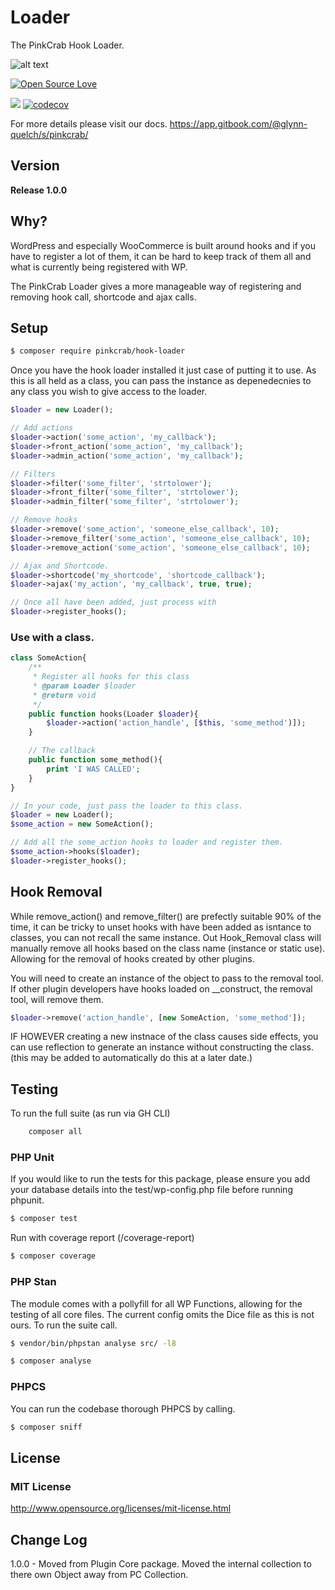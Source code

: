 # Loader

The PinkCrab Hook Loader.

![alt text](https://img.shields.io/badge/Current_Version-1.0.0-yellow.svg?style=flat " ")

 
[![Open Source Love](https://badges.frapsoft.com/os/mit/mit.svg?v=102)](https://github.com/ellerbrock/open-source-badge/)

![](https://github.com/Pink-Crab/Loader/workflows/GitHub_CI/badge.svg " ")
[![codecov](https://codecov.io/gh/Pink-Crab/Loader/branch/master/graph/badge.svg?token=R3SB4WDL8Z)](https://codecov.io/gh/Pink-Crab/Loader)

For more details please visit our docs.
https://app.gitbook.com/@glynn-quelch/s/pinkcrab/

## Version ##

**Release 1.0.0**

## Why? ##

WordPress and especially WooCommerce is built around hooks and if you have to register a lot of them, it can be hard to keep track of them all and what is currently being registered with WP. 

The PinkCrab Loader gives a more manageable way of registering and removing hook call, shortcode and ajax calls.

## Setup ##

```bash 
$ composer require pinkcrab/hook-loader

``` 

Once you have the hook loader installed it just case of putting it to use. As this is all held as a class, you can pass the instance as depenedecnies to any class you wish to give access to the loader.

```php
$loader = new Loader();

// Add actions
$loader->action('some_action', 'my_callback');
$loader->front_action('some_action', 'my_callback');
$loader->admin_action('some_action', 'my_callback');

// Filters
$loader->filter('some_filter', 'strtolower');
$loader->front_filter('some_filter', 'strtolower');
$loader->admin_filter('some_filter', 'strtolower');

// Remove hooks
$loader->remove('some_action', 'someone_else_callback', 10);
$loader->remove_filter('some_action', 'someone_else_callback', 10);
$loader->remove_action('some_action', 'someone_else_callback', 10);

// Ajax and Shortcode.
$loader->shortcode('my_shortcode', 'shortcode_callback');
$loader->ajax('my_action', 'my_callback', true, true);

// Once all have been added, just process with 
$loader->register_hooks();

```

### Use with a class.

``` php
class SomeAction{
	/**	
	 * Register all hooks for this class
	 * @param Loader $loader
	 * @return void
	 */
	public function hooks(Loader $loader){
		$loader->action('action_handle', [$this, 'some_method')]);
	}

	// The callback
	public function some_method(){
		print 'I WAS CALLED';
	}
}

// In your code, just pass the loader to this class.
$loader = new Loader();
$some_action = new SomeAction();

// Add all the some_action hooks to loader and register them.
$some_action->hooks($loader);
$loader->register_hooks();

```

## Hook Removal

While remove_action() and remove_filter() are prefectly suitable 90% of the time, it can be tricky to unset hooks with have been added as isntance to classes, you can not recall the same instance. Out Hook_Removal class will manually remove all hooks based on the class name (instance or static use). Allowing for the removal of hooks created by other plugins. 

You will need to create an instance of the object to pass to the removal tool. If other plugin developers have hooks loaded on __construct, the removal tool, will remove them.

```php
$loader->remove('action_handle', [new SomeAction, 'some_method']);
```

IF HOWEVER creating a new instnace of the class causes side effects, you can use reflection to generate an instance without constructing the class.
(this may be added to automatically do this at a later date.)

## Testing ##

To run the full suite (as run via GH CLI)

```bash
	composer all
```

### PHP Unit ###

If you would like to run the tests for this package, please ensure you add your database details into the test/wp-config.php file before running phpunit.

```bash 
$ composer test
``` 
Run with coverage report (/coverage-report)
```bash 
$ composer coverage
``` 

### PHP Stan ###

The module comes with a pollyfill for all WP Functions, allowing for the testing of all core files. The current config omits the Dice file as this is not ours. To run the suite call.

```bash 
$ vendor/bin/phpstan analyse src/ -l8 
```
```bash 
$ composer analyse
```

### PHPCS ###
You can run the codebase thorough PHPCS by calling.
```bash 
$ composer sniff
```

## License ##

### MIT License ###

http://www.opensource.org/licenses/mit-license.html  

## Change Log ##

1.0.0 - Moved from Plugin Core package. Moved the internal collection to there own Object away from PC Collection.